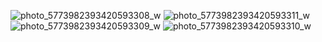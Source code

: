 

![photo_5773982393420593308_w](https://user-images.githubusercontent.com/103414245/185916225-f780e923-a290-4053-9bc0-ac868a004a61.jpg)
![photo_5773982393420593311_w](https://user-images.githubusercontent.com/103414245/185916238-d15e52d4-fda8-49b0-9e4e-5f6f9d0ea192.jpg)
![photo_5773982393420593309_w](https://user-images.githubusercontent.com/103414245/185916248-71a0a010-c0c4-4c8e-8ae3-c7ed5f0fbb43.jpg)
![photo_5773982393420593310_w](https://user-images.githubusercontent.com/103414245/185916257-dba9d1ae-aa50-46c1-9687-ced775c1df81.jpg)
